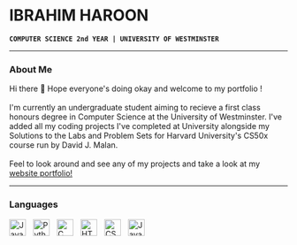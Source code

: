 <!--
**IbrahimHaroon03/IbrahimHaroon03** is a ✨ _special_ ✨ repository because its `README.md` (this file) appears on your GitHub profile.

Here are some ideas to get you started:

- 🔭 I’m currently working on ...
- 🌱 I’m currently learning ...
- 👯 I’m looking to collaborate on ...
- 🤔 I’m looking for help with ...
- 💬 Ask me about ...
- 📫 How to reach me: ...
- 😄 Pronouns: ...
- ⚡ Fun fact: ...
-->
# IBRAHIM HAROON  
**`COMPUTER SCIENCE 2nd YEAR | UNIVERSITY OF WESTMINSTER`**

---
### About Me
Hi there 👋 Hope everyone's doing okay and welcome to my portfolio !
<br>
<br>I'm currently an undergraduate student aiming to recieve a first class honours degree in Computer Science at the University of Westminster. I've added all my coding projects I've completed at University alongside my Solutions to the Labs and Problem Sets for Harvard University's CS50x course run by David J. Malan. 
<br><br>Feel to look around and see any of my projects and take a look at my [website portfolio!](https://ibrahimharoon03.github.io/WebsitePortfolio/)

---
### Languages
<img align="left" alt="Java" width="30px" style="padding-right:10px; " src="https://cdn.jsdelivr.net/gh/devicons/devicon/icons/java/java-original.svg"/>
<img align="left" alt="Python" width="30px" style="padding-right:10px;" src="https://cdn.jsdelivr.net/gh/devicons/devicon/icons/python/python-plain.svg" />
<img align="left" alt="C" width="30px" style="padding-right:10px;" src="https://cdn.jsdelivr.net/npm/@programming-languages-logos/c@0.0.3/c.svg" />
<img align="left" alt="HTML" width="30px" style="padding-right:10px;" src="https://cdn.jsdelivr.net/gh/devicons/devicon/icons/html5/html5-plain.svg" />
<img align="left" alt="CSS" width="30px" style="padding-right:10px;" src="https://cdn.jsdelivr.net/gh/devicons/devicon/icons/css3/css3-plain.svg" />
<img align="left" alt="JavaScript" width="30px" style="padding-right:10px;" src="https://cdn.jsdelivr.net/gh/devicons/devicon/icons/javascript/javascript-plain.svg" />
